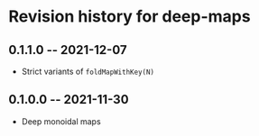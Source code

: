 # Revision history for deep-maps

## 0.1.1.0 -- 2021-12-07

* Strict variants of `foldMapWithKey(N)`

## 0.1.0.0 -- 2021-11-30

* Deep monoidal maps
